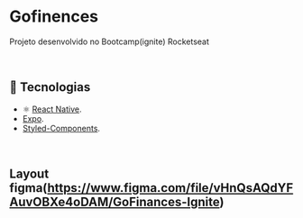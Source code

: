 # Gofinences

Projeto desenvolvido no Bootcamp(ignite) Rocketseat

<br>

## 🚀 Tecnologias

- ⚛️ [React Native](https://reactnative.dev/).
- [Expo](https://docs.expo.dev/).
- [Styled-Components](https://styled-components.com/).

<br>

## Layout figma(https://www.figma.com/file/vHnQsAQdYFAuvOBXe4oDAM/GoFinances-Ignite)

<br>
